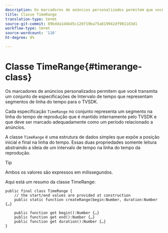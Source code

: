 ```yaml
---
description: Os marcadores de anúncios personalizados permitem que você transmita um conjunto de especificações de Intervalo de tempo que representam segmentos de linha do tempo para o TVSDK.
title: Classe TimeRange
translation-type: tm+mt
source-git-commit: 89bdda1d4bd5c126f19ba75a819942df901183d1
workflow-type: tm+mt
source-wordcount: '116'
ht-degree: 0%

---
```



# Classe TimeRange{#timerange-class}

Os marcadores de anúncios personalizados permitem que você transmita um conjunto de especificações de Intervalo de tempo que representam segmentos de linha do tempo para o TVSDK.

<!--<a id="section_42EB6D62627A424ABA250E3246EFEFC3"></a>-->

Cada especificação `TimeRange` no conjunto representa um segmento na linha do tempo de reprodução que é mantido internamente pelo TVSDK e que deve ser marcado adequadamente como um período relacionado a anúncios.

A classe `TimeRange` é uma estrutura de dados simples que expõe a posição inicial e final na linha do tempo. Essas duas propriedades somente leitura abstraindo a ideia de um intervalo de tempo na linha do tempo da reprodução.

>[!TIP]
>
>Ambos os valores são expressos em milissegundos.

Aqui está um resumo da classe TimeRange:

```
public final class TimeRange {
    // the start/end values are provided at construction 
    public static function createRange(begin:Number, duration:Number {…}
 
    public function get begin():Number {…}
    public function get end():Number {…}
    public function get duration():Number {…}
}
```

